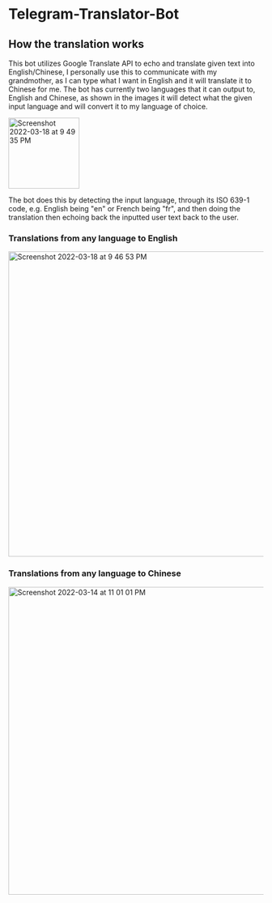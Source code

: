 # Telegram-Translator-Bot

## How the translation works
This bot utilizes Google Translate API to echo and translate given text into English/Chinese, I personally use this to communicate with my grandmother, as I can type what I want in English and it will translate it to Chinese for me. The bot has currently two languages that it can output to, English and Chinese, as shown in the images it will detect what the given input language and will convert it to my language of choice.

<img width="140" alt="Screenshot 2022-03-18 at 9 49 35 PM" src="https://user-images.githubusercontent.com/71420919/159087607-a485943d-9a10-4307-b00c-3ad4e6ad2b96.png">

The bot does this by detecting the input language, through its ISO 639-1 code, e.g. English being "en" or French being "fr", and then doing the translation then echoing back the inputted user text back to the user.


### Translations from any language to English
<img width="603" alt="Screenshot 2022-03-18 at 9 46 53 PM" src="https://user-images.githubusercontent.com/71420919/159087215-a0c3ce6c-db1b-4506-bba4-e274e15aab34.png">

### Translations from any language to Chinese
<img width="608" alt="Screenshot 2022-03-14 at 11 01 01 PM" src="https://user-images.githubusercontent.com/71420919/158274637-e5354f3e-b84b-41bd-b4dc-aeb0f21fe4c1.png">


